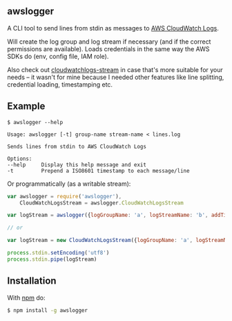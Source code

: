 awslogger
---------

A CLI tool to send lines from stdin as messages to [AWS CloudWatch
Logs](http://docs.aws.amazon.com/AmazonCloudWatch/latest/DeveloperGuide/WhatIsCloudWatchLogs.html).

Will create the log group and log stream if necessary (and if the correct
permissions are available). Loads credentials in the same way the AWS SDKs do
(env, config file, IAM role).

Also check out
[cloudwatchlogs-stream](https://github.com/nearform/cloudwatchlogs-stream) in
case that's more suitable for your needs – it wasn't for mine because I needed
other features like line splitting, credential loading, timestamping etc.

Example
-------

```console
$ awslogger --help

Usage: awslogger [-t] group-name stream-name < lines.log

Sends lines from stdin to AWS CloudWatch Logs

Options:
--help     Display this help message and exit
-t         Prepend a ISO8601 timestamp to each message/line
```

Or programmatically (as a writable stream):

```js
var awslogger = require('awslogger'),
    CloudWatchLogsStream = awslogger.CloudWatchLogsStream

var logStream = awslogger({logGroupName: 'a', logStreamName: 'b', addTimestamp: true})

// or

var logStream = new CloudWatchLogsStream({logGroupName: 'a', logStreamName: 'b', addTimestamp: true})

process.stdin.setEncoding('utf8')
process.stdin.pipe(logStream)
```

Installation
------------

With [npm](http://npmjs.org/) do:

```sh
$ npm install -g awslogger
```

